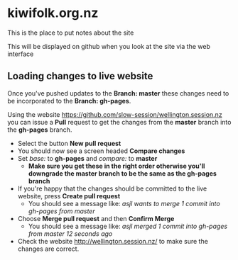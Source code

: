 kiwifolk.org.nz
===============

This is the place to put notes about the site

This will be displayed on github when you look at the site via the web interface

Loading changes to live website
-------------------------------

Once you've pushed updates to the **Branch: master** these changes need to be incorporated to the
**Branch: gh-pages**.

Using the website <https://github.com/slow-session/wellington.session.nz> you can issue a **Pull** request to get the changes from the **master** branch into the **gh-pages** branch.

  * Select the button **New pull request**
  * You should now see a screen headed **Compare changes**
  * Set *base:* to **gh-pages** and *compare:* to **master**
    * **Make sure you get these in the right order otherwise you'll downgrade the master branch to be the same as the gh-pages branch**
  * If you're happy that the changes should be committed to the live website, press **Create pull request**
    * You should see a message like: *asjl  wants to merge 1 commit into gh-pages from master*
  * Choose **Merge pull request** and then **Confirm Merge**
    * You should see a message like: *asjl  merged 1 commit into gh-pages from master 12 seconds ago*
  * Check the website <http://wellington.session.nz/> to make sure the changes are correct.

